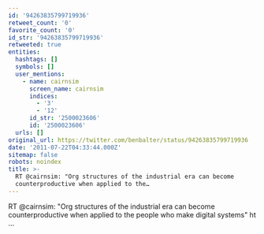 ```yaml
---
id: '94263835799719936'
retweet_count: '0'
favorite_count: '0'
id_str: '94263835799719936'
retweeted: true
entities:
  hashtags: []
  symbols: []
  user_mentions:
    - name: cairnsim
      screen_name: cairnsim
      indices:
        - '3'
        - '12'
      id_str: '2500023606'
      id: '2500023606'
  urls: []
original_url: https://twitter.com/benbalter/status/94263835799719936
date: '2011-07-22T04:33:44.000Z'
sitemap: false
robots: noindex
title: >-
  RT @cairnsim: "Org structures of the industrial era can become
  counterproductive when applied to the…
---
```


RT @cairnsim: "Org structures of the industrial era can become counterproductive when applied to the people who make digital systems" ht ...